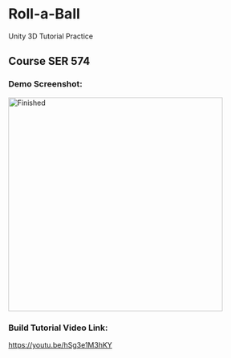 # Roll-a-Ball
Unity 3D Tutorial Practice

## Course SER 574

### Demo Screenshot:<br>
<img width="427" alt="Finished" src="https://user-images.githubusercontent.com/31400661/73235204-9ddb4600-414a-11ea-9b43-2f2e98db8277.png">

### Build Tutorial Video Link:<br>
https://youtu.be/hSg3e1M3hKY
